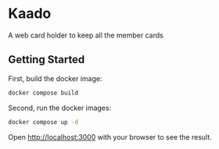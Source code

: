 # Kaado
A web card holder to keep all the member cards

## Getting Started

First, build the docker image:

```bash
docker compose build
```

Second, run the docker images:

```bash
docker compose up -d
```

Open [http://localhost:3000](http://localhost:3000) with your browser to see the result.